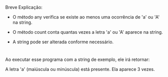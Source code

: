 Breve Explicação:

 * O método any verifica se existe ao menos uma ocorrência de 'a' ou 'A' na string.
   
 * O método count conta quantas vezes a letra 'a' ou 'A' aparece na string.

 * A string pode ser alterada conforme necessário.

#

Ao executar esse programa com a string de exemplo, ele irá retornar:

A letra 'a' (maiúscula ou minúscula) está presente.
Ela aparece 3 vezes.

